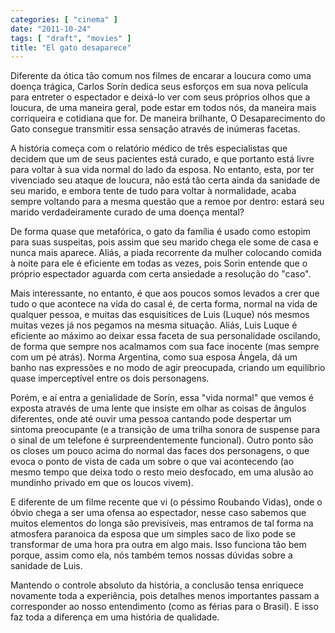 ```yaml
---
categories: [ "cinema" ]
date: "2011-10-24"
tags: [ "draft", "movies" ]
title: "El gato desaparece"
---
```

Diferente da ótica tão comum nos filmes de encarar a loucura como
uma doença trágica, Carlos Sorín dedica seus esforços em sua nova
película para entreter o espectador e deixá-lo ver com seus próprios
olhos que a loucura, de uma maneira geral, pode estar em todos nós,
da maneira mais corriqueira e cotidiana que for. De maneira brilhante,
O Desaparecimento do Gato consegue transmitir essa sensação através
de inúmeras facetas.

A história começa com o relatório médico de três especialistas que
decidem que um de seus pacientes está curado, e que portanto está
livre para voltar à sua vida normal do lado da esposa. No entanto,
esta, por ter vivenciado seu ataque de loucura, não está tão certa
ainda da sanidade de seu marido, e embora tente de tudo para voltar à
normalidade, acaba sempre voltando para a mesma questão que a remoe por
dentro: estará seu marido verdadeiramente curado de uma doença mental?

De forma quase que metafórica, o gato da família é usado como estopim
para suas suspeitas, pois assim que seu marido chega ele some de casa e
nunca mais aparece. Aliás, a piada recorrente da mulher colocando comida
à noite para ele é eficiente em todas as vezes, pois Sorin entende que o
próprio espectador aguarda com certa ansiedade a resolução do "caso".

Mais interessante, no entanto, é que aos poucos somos levados a crer
que tudo o que acontece na vida do casal é, de certa forma, normal na
vida de qualquer pessoa, e muitas das esquisitices de Luis (Luque) nós
mesmos muitas vezes já nos pegamos na mesma situação. Aliás, Luis
Luque é eficiente ao máximo ao deixar essa faceta de sua personalidade
oscilando, de forma que sempre nos acalmamos com sua face inocente (mas
sempre com um pé atrás). Norma Argentina, como sua esposa Ángela,
dá um banho nas expressões e no modo de agir preocupada, criando um
equilíbrio quase imperceptível entre os dois personagens.

Porém, e aí entra a genialidade de Sorín, essa "vida normal" que
vemos é exposta através de uma lente que insiste em olhar as coisas de
ângulos diferentes, onde até ouvir uma pessoa cantando pode despertar
um sintoma preocupante (e a transição de uma trilha sonora de suspense
para o sinal de um telefone é surpreendentemente funcional). Outro
ponto são os closes um pouco acima do normal das faces dos personagens,
o que evoca o ponto de vista de cada um sobre o que vai acontecendo
(ao mesmo tempo que deixa todo o resto meio desfocado, em uma alusão
ao mundinho privado em que os loucos vivem).

E diferente de um filme recente que vi (o péssimo Roubando Vidas),
onde o óbvio chega a ser uma ofensa ao espectador, nesse caso sabemos
que muitos elementos do longa são previsíveis, mas entramos de tal
forma na atmosfera paranoica da esposa que um simples saco de lixo pode
se transformar de uma hora pra outra em algo mais. Isso funciona tão
bem porque, assim como ela, nós também temos nossas dúvidas sobre a
sanidade de Luis.

Mantendo o controle absoluto da história, a conclusão tensa enriquece
novamente toda a experiência, pois detalhes menos importantes passam
a corresponder ao nosso entendimento (como as férias para o Brasil). E
isso faz toda a diferença em uma história de qualidade.

